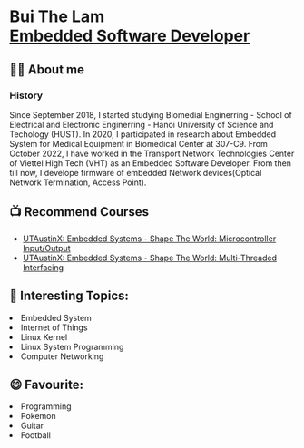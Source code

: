 <h1>Bui The Lam <br/><a href="https://github.com/Lam920">Embedded Software Developer</a></h1>

<h2>👨‍💻 About me</h2>
<h3>History</h3>
Since September 2018, I started studying Biomedial Enginerring - School of Electrical and Electronic Enginerring  - Hanoi University of Science and Techology (HUST). In 2020, I participated in research about Embedded System for Medical Equipment in Biomedical Center at 307-C9. From October 2022, I have worked in the Transport Network Technologies Center of Viettel High Tech (VHT) as an Embedded Software Developer. From then till now, I develope firmware of embedded Network devices(Optical Network Termination, Access Point).

<h2>📺 Recommend Courses</h2>

- [UTAustinX: Embedded Systems - Shape The World: Microcontroller Input/Output](https://www.edx.org/learn/embedded-systems/the-university-of-texas-at-austin-embedded-systems-shape-the-world-microcontroller-input-output)
- [UTAustinX: Embedded Systems - Shape The World: Multi-Threaded Interfacing](https://www.edx.org/learn/embedded-systems/the-university-of-texas-at-austin-embedded-systems-shape-the-world-multi-threaded-interfacing)



<h2> 🔭 Interesting Topics:</h2>
<li>Embedded System</li>
<li>Internet of Things</li>
<li>Linux Kernel</li>
<li>Linux System Programming</li>
<li>Computer Networking</li>

<h2> 😄 Favourite: </h2>
<li>Programming</li>
<li>Pokemon</li>
<li>Guitar</li>
<li>Football</li>

